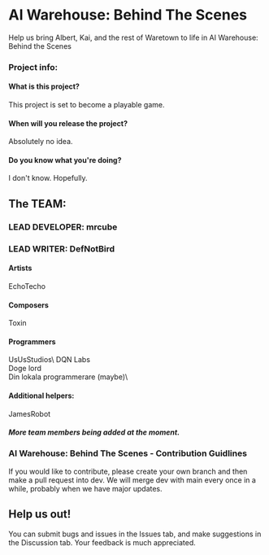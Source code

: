 
# AI Warehouse: Behind The Scenes
Help us bring Albert, Kai, and the rest of Waretown to life in AI Warehouse: Behind the Scenes

### Project info:

#### What is this project?
This project is set to become a playable game.

#### When will you release the project?
Absolutely no idea.

#### Do you know what you're doing?
I don't know. Hopefully.

## The TEAM:

### LEAD DEVELOPER: mrcube
### LEAD WRITER: DefNotBird

#### Artists
EchoTecho

#### Composers
Toxin

#### Programmers
UsUsStudios\ 
DQN Labs\
Doge lord\
Din lokala programmerare (maybe)\

#### Additional helpers:
JamesRobot

##### More team members being added at the moment.


### AI Warehouse: Behind The Scenes - Contribution Guidlines
If you would like to contribute, please create your own branch and then make a pull request into dev. We will merge dev with main every once in a while, probably when we have major updates.

## Help us out! 
You can submit bugs and issues in the Issues tab, and make suggestions in the Discussion tab.
Your feedback is much appreciated.










